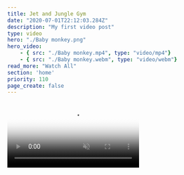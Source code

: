 ```yaml
---
title: Jet and Jungle Gym
date: "2020-07-01T22:12:03.284Z"
description: "My first video post"
type: video
hero: "./Baby monkey.png"
hero_video: 
    - { src: "./Baby monkey.mp4", type: "video/mp4"}
    - { src: "./Baby monkey.webm", type: "video/webm"}
read_more: "Watch All"
section: 'home'
priority: 110
page_create: false
---
```



<video poster="./Jet and Jungle Gym.png" autoplay loop playsinline muted>
    <source src="./Jet and Jungle Gym.mp4" type="video/mp4">
</video>
